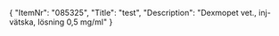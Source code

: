 {
  "ItemNr": "085325",
  "Title": "test",
  "Description": "Dexmopet vet., inj-vätska, lösning 0,5 mg/ml"
}